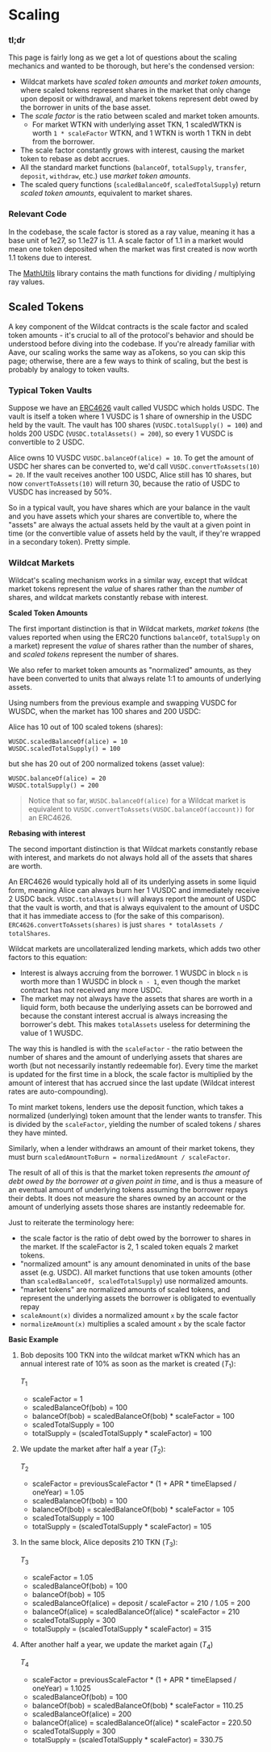 # Scaling

### tl;dr

This page is fairly long as we get a lot of questions about the scaling mechanics and wanted to be thorough, but here's the condensed version:

- Wildcat markets have _scaled token amounts_ and _market token amounts_, where scaled tokens represent shares in the market that only change upon deposit or withdrawal, and market tokens represent debt owed by the borrower in units of the base asset.
- The _scale factor_ is the ratio between scaled and market token amounts.
   - For market WTKN with underlying asset TKN, 1 scaledWTKN is worth `1 * scaleFactor` WTKN, and 1 WTKN is worth 1 TKN in debt from the borrower.
- The scale factor constantly grows with interest, causing the market token to rebase as debt accrues.
- All the standard market functions (`balanceOf`, `totalSupply`, `transfer`, `deposit`, `withdraw`, etc.) use _market token amounts_.
- The scaled query functions (`scaledBalanceOf`, `scaledTotalSupply`) return _scaled token amounts_, equivalent to market shares.

### Relevant Code

In the codebase, the scale factor is stored as a ray value, meaning it has a base unit of 1e27, so 1.1e27 is 1.1. A scale factor of 1.1 in a market would mean one token deposited when the market was first created is now worth 1.1 tokens due to interest.

The [MathUtils](https://github.com/code-423n4/2024-08-wildcat/blob/main/src/libraries/MathUtils.sol) library contains the math functions for dividing / multiplying ray values.

## Scaled Tokens

A key component of the Wildcat contracts is the scale factor and scaled token amounts - it's crucial to all of the protocol's behavior and should be understood before diving into the codebase. If you're already familiar with Aave, our scaling works the same way as aTokens, so you can skip this page; otherwise, there are a few ways to think of scaling, but the best is probably by analogy to token vaults.

### Typical Token Vaults

Suppose we have an [ERC4626](https://eips.ethereum.org/EIPS/eip-4626#methods) vault called VUSDC which holds USDC. The vault is itself a token where 1 VUSDC is 1 share of ownership in the USDC held by the vault. The vault has 100 shares (`VUSDC.totalSupply() = 100`) and holds 200 USDC (`VUSDC.totalAssets() = 200`), so every 1 VUSDC is convertible to 2 USDC.

Alice owns 10 VUSDC `VUSDC.balanceOf(alice) = 10`. To get the amount of USDC her shares can be converted to, we'd call `VUSDC.convertToAssets(10) = 20`. If the vault receives another 100 USDC, Alice still has 10 shares, but now `convertToAssets(10)` will return 30, because the ratio of USDC to VUSDC has increased by 50%.

So in a typical vault, you have shares which are your balance in the vault and you have assets which your shares are convertible to, where the "assets" are always the actual assets held by the vault at a given point in time (or the convertible value of assets held by the vault, if they're wrapped in a secondary token). Pretty simple.

### Wildcat Markets

Wildcat's scaling mechanism works in a similar way, except that wildcat market tokens represent the _value_ of shares rather than the _number_ of shares, and wildcat markets constantly rebase with interest.

**Scaled Token Amounts**

The first important distinction is that in Wildcat markets, _market tokens_ (the values reported when using the ERC20 functions `balanceOf`, `totalSupply` on a market) represent the _value_ of shares rather than the number of shares, and _scaled tokens_ represent the number of shares.

We also refer to market token amounts as "normalized" amounts, as they have been converted to units that always relate 1:1 to amounts of underlying assets.

Using numbers from the previous example and swapping VUSDC for WUSDC, when the market has 100 shares and 200 USDC:

Alice has 10 out of 100 scaled tokens (shares):

```solidity
WUSDC.scaledBalanceOf(alice) = 10
WUSDC.scaledTotalSupply() = 100
```

but she has 20 out of 200 normalized tokens (asset value):

```solidity
WUSDC.balanceOf(alice) = 20
WUSDC.totalSupply() = 200
```

> Notice that so far, `WUSDC.balanceOf(alice)` for a Wildcat market is equivalent to `VUSDC.convertToAssets(VUSDC.balanceOf(account))` for an ERC4626.

**Rebasing with interest**

The second important distinction is that Wildcat markets constantly rebase with interest, and markets do not always hold all of the assets that shares are worth.

An ERC4626 would typically hold all of its underlying assets in some liquid form, meaning Alice can always burn her 1 VUSDC and immediately receive 2 USDC back. `VUSDC.totalAssets()` will always report the amount of USDC that the vault is worth, and that is always equivalent to the amount of USDC that it has immediate access to (for the sake of this comparison). `ERC4626.convertToAssets(shares)` is just `shares * totalAssets / totalShares`.

Wildcat markets are uncollateralized lending markets, which adds two other factors to this equation:

- Interest is always accruing from the borrower. 1 WUSDC in block `n` is worth more than 1 WUSDC in block `n - 1`, even though the market contract has not received any more USDC.
- The market may not always have the assets that shares are worth in a liquid form, both because the underlying assets can be borrowed and because the constant interest accrual is always increasing the borrower's debt. This makes `totalAssets` useless for determining the value of 1 WUSDC.

The way this is handled is with the `scaleFactor` - the ratio between the number of shares and the amount of underlying assets that shares are worth (but not necessarily instantly redeemable for). Every time the market is updated for the first time in a block, the scale factor is multiplied by the amount of interest that has accrued since the last update (Wildcat interest rates are auto-compounding).

To mint market tokens, lenders use the deposit function, which takes a normalized (underlying) token amount that the lender wants to transfer. This is divided by the `scaleFactor`, yielding the number of scaled tokens / shares they have minted.

Similarly, when a lender withdraws an amount of their market tokens, they must burn `scaledAmountToBurn = normalizedAmount / scaleFactor`.

The result of all of this is that the market token represents _the amount of debt owed by the borrower at a given point in time_, and is thus a measure of an eventual amount of underlying tokens assuming the borrower repays their debts. It does not measure the shares owned by an account or the amount of underlying assets those shares are instantly redeemable for.

Just to reiterate the terminology here:

- the scale factor is the ratio of debt owed by the borrower to shares in the market. If the scaleFactor is 2, 1 scaled token equals 2 market tokens.
- "normalized amount" is any amount denominated in units of the base asset (e.g. USDC). All market functions that use token amounts (other than `scaledBalanceOf, scaledTotalSupply`) use normalized amounts.
- "market tokens" are normalized amounts of scaled tokens, and represent the underlying assets the borrower is obligated to eventually repay
- `scaleAmount(x)` divides a normalized amount `x` by the scale factor
- `normalizeAmount(x)` multiplies a scaled amount `x` by the scale factor

**Basic Example**

1. Bob deposits 100 TKN into the wildcat market wTKN which has an annual interest rate of 10% as soon as the market is created ($T_1$):

   $T_1$

   - scaleFactor = 1
   - scaledBalanceOf(bob) = 100
   - balanceOf(bob) = scaledBalanceOf(bob) \* scaleFactor = 100
   - scaledTotalSupply = 100
   - totalSupply = (scaledTotalSupply \* scaleFactor) = 100

2. We update the market after half a year ($T_{2}$):

   $T_2$

   - scaleFactor = previousScaleFactor \* (1 + APR \* timeElapsed / oneYear) = 1.05
   - scaledBalanceOf(bob) = 100
   - balanceOf(bob) = scaledBalanceOf(bob) \* scaleFactor = 105
   - scaledTotalSupply = 100
   - totalSupply = (scaledTotalSupply \* scaleFactor) = 105

3. In the same block, Alice deposits 210 TKN ($T_{3}$):

   $T_{3}$

   - scaleFactor = 1.05
   - scaledBalanceOf(bob) = 100
   - balanceOf(bob) = 105
   - scaledBalanceOf(alice) = deposit / scaleFactor = 210 / 1.05 = 200
   - balanceOf(alice) = scaledBalanceOf(alice) \* scaleFactor = 210
   - scaledTotalSupply = 300
   - totalSupply = (scaledTotalSupply \* scaleFactor) = 315

4. After another half a year, we update the market again ($T_4$)

   $T_4$

   - scaleFactor = previousScaleFactor \* (1 + APR \* timeElapsed / oneYear) = 1.1025
   - scaledBalanceOf(bob) = 100
   - balanceOf(bob) = scaledBalanceOf(bob) \* scaleFactor = 110.25
   - scaledBalanceOf(alice) = 200
   - balanceOf(alice) = scaledBalanceOf(alice) \* scaleFactor = 220.50
   - scaledTotalSupply = 300
   - totalSupply = (scaledTotalSupply \* scaleFactor) = 330.75
